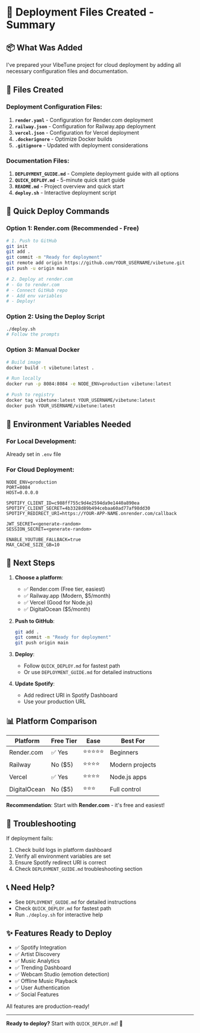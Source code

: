 # 🎯 Deployment Files Created - Summary

## 📦 What Was Added

I've prepared your VibeTune project for cloud deployment by adding all necessary configuration files and documentation.

## 📄 Files Created

### Deployment Configuration Files:
1. **`render.yaml`** - Configuration for Render.com deployment
2. **`railway.json`** - Configuration for Railway.app deployment
3. **`vercel.json`** - Configuration for Vercel deployment
4. **`.dockerignore`** - Optimize Docker builds
5. **`.gitignore`** - Updated with deployment considerations

### Documentation Files:
1. **`DEPLOYMENT_GUIDE.md`** - Complete deployment guide with all options
2. **`QUICK_DEPLOY.md`** - 5-minute quick start guide
3. **`README.md`** - Project overview and quick start
4. **`deploy.sh`** - Interactive deployment script

## 🚀 Quick Deploy Commands

### Option 1: Render.com (Recommended - Free)
```bash
# 1. Push to GitHub
git init
git add .
git commit -m "Ready for deployment"
git remote add origin https://github.com/YOUR_USERNAME/vibetune.git
git push -u origin main

# 2. Deploy at render.com
# - Go to render.com
# - Connect GitHub repo
# - Add env variables
# - Deploy!
```

### Option 2: Using the Deploy Script
```bash
./deploy.sh
# Follow the prompts
```

### Option 3: Manual Docker
```bash
# Build image
docker build -t vibetune:latest .

# Run locally
docker run -p 8084:8084 -e NODE_ENV=production vibetune:latest

# Push to registry
docker tag vibetune:latest YOUR_USERNAME/vibetune:latest
docker push YOUR_USERNAME/vibetune:latest
```

## 🔑 Environment Variables Needed

### For Local Development:
Already set in `.env` file

### For Cloud Deployment:
```
NODE_ENV=production
PORT=8084
HOST=0.0.0.0

SPOTIFY_CLIENT_ID=c988ff755c9d4e2594da9e1440a890ea
SPOTIFY_CLIENT_SECRET=4b3328d89b494cebaa60ad77af98dd30
SPOTIFY_REDIRECT_URI=https://YOUR-APP-NAME.onrender.com/callback

JWT_SECRET=<generate-random>
SESSION_SECRET=<generate-random>

ENABLE_YOUTUBE_FALLBACK=true
MAX_CACHE_SIZE_GB=10
```

## 🎯 Next Steps

1. **Choose a platform**:
   - ✅ Render.com (Free tier, easiest)
   - ✅ Railway.app (Modern, $5/month)
   - ✅ Vercel (Good for Node.js)
   - ✅ DigitalOcean ($5/month)

2. **Push to GitHub**:
   ```bash
   git add .
   git commit -m "Ready for deployment"
   git push origin main
   ```

3. **Deploy**:
   - Follow `QUICK_DEPLOY.md` for fastest path
   - Or use `DEPLOYMENT_GUIDE.md` for detailed instructions

4. **Update Spotify**:
   - Add redirect URI in Spotify Dashboard
   - Use your production URL

## 📊 Platform Comparison

| Platform | Free Tier | Ease | Best For |
|----------|-----------|------|----------|
| Render.com | ✅ Yes | ⭐⭐⭐⭐⭐ | Beginners |
| Railway | No ($5) | ⭐⭐⭐⭐ | Modern projects |
| Vercel | ✅ Yes | ⭐⭐⭐⭐ | Node.js apps |
| DigitalOcean | No ($5) | ⭐⭐⭐ | Full control |

**Recommendation**: Start with **Render.com** - it's free and easiest!

## 🐛 Troubleshooting

If deployment fails:
1. Check build logs in platform dashboard
2. Verify all environment variables are set
3. Ensure Spotify redirect URI is correct
4. Check `DEPLOYMENT_GUIDE.md` troubleshooting section

## 📞 Need Help?

- See `DEPLOYMENT_GUIDE.md` for detailed instructions
- Check `QUICK_DEPLOY.md` for fastest path
- Run `./deploy.sh` for interactive help

## ✨ Features Ready to Deploy

- ✅ Spotify Integration
- ✅ Artist Discovery
- ✅ Music Analytics
- ✅ Trending Dashboard
- ✅ Webcam Studio (emotion detection)
- ✅ Offline Music Playback
- ✅ User Authentication
- ✅ Social Features

All features are production-ready!

---

**Ready to deploy?** Start with `QUICK_DEPLOY.md`! 🚀

